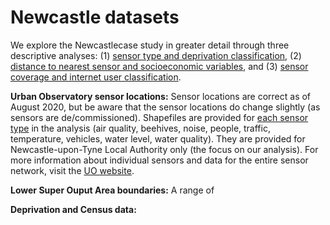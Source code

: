 
# Newcastle datasets
We explore the Newcastlecase study in greater detail through three descriptive analyses: (1) [sensor type and deprivation classification](https://github.com/CaitHRobinson/SpatialInequalityintheSmartCity/tree/master/Newcastle/SensorType), (2) [distance to nearest sensor and socioeconomic variables](https://github.com/CaitHRobinson/SpatialInequalityintheSmartCity/tree/master/Newcastle/DistancetoNearestSensor), and (3) [sensor coverage and internet user classification](https://github.com/CaitHRobinson/SpatialInequalityintheSmartCity/tree/master/Newcastle/InternetUsers).

**Urban Observatory sensor locations:** Sensor locations are correct as of August 2020, but be aware that the sensor locations do change slightly (as sensors are de/commissioned). Shapefiles are provided for [each sensor type](https://github.com/CaitHRobinson/SpatialInequalityintheSmartCity/tree/master/Newcastle/Sensors) in the analysis (air quality, beehives, noise, people, traffic, temperature, vehicles, water level, water quality). They are provided for Newcastle-upon-Tyne Local Authority only (the focus on our analysis). For more information about individual sensors and data for the entire sensor network, visit the [UO website](https://urbanobservatory.ac.uk/).

**Lower Super Ouput Area boundaries:** A range of 

**Deprivation and Census data:**




